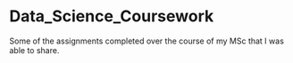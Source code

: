 # Data_Science_Coursework
Some of the assignments completed over the course of my MSc that I was able to share.
